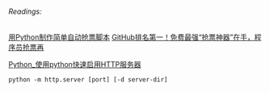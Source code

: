 ###### Readings:

[用Python制作简单自动抢票脚本](https://www.jianshu.com/p/ee422404f49b)
[GitHub排名第一！免费最强“抢票神器”在手，程序员抢票再](https://tech.sina.com.cn/csj/2019-12-24/doc-iihnzhfz7963736.shtml)



 [Python_使用python快速启用HTTP服务器](https://www.cnblogs.com/testlearn/p/16072669.html) 

```shell
python -m http.server [port] [-d server-dir]
```

